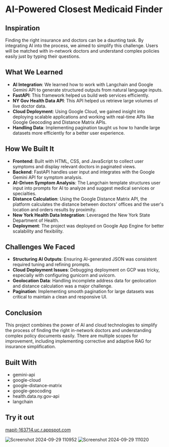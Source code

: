 # AI-Powered Closest Medicaid Finder

## Inspiration
Finding the right insurance and doctors can be a daunting task. By integrating AI into the process, we aimed to simplify this challenge. Users will be matched with in-network doctors and understand complex policies easily just by typing their questions.

## What We Learned
- **AI Integration**: We learned how to work with Langchain and Google Gemini API to generate structured outputs from natural language inputs.
- **FastAPI**: This framework helped us build web services efficiently.
- **NY Gov Health Data API**: This API helped us retrieve large volumes of live doctor data.
- **Cloud Deployment**: Using Google Cloud, we gained insight into deploying scalable applications and working with real-time APIs like Google Geocoding and Distance Matrix APIs.
- **Handling Data**: Implementing pagination taught us how to handle large datasets more efficiently for a better user experience.

## How We Built It
- **Frontend**: Built with HTML, CSS, and JavaScript to collect user symptoms and display relevant doctors in paginated views.
- **Backend**: FastAPI handles user input and integrates with the Google Gemini API for symptom analysis.
- **AI-Driven Symptom Analysis**: The Langchain template structures user input into prompts for AI to analyze and suggest medical services or specialties.
- **Distance Calculation**: Using the Google Distance Matrix API, the platform calculates the distance between doctors' offices and the user's location and orders results by proximity.
- **New York Health Data Integration**: Leveraged the New York State Department of Health.
- **Deployment**: The project was deployed on Google App Engine for better scalability and flexibility.

## Challenges We Faced
- **Structuring AI Outputs**: Ensuring AI-generated JSON was consistent required tuning and refining prompts.
- **Cloud Deployment Issues**: Debugging deployment on GCP was tricky, especially with configuring gunicorn and uvicorn.
- **Geolocation Data**: Handling incomplete address data for geolocation and distance calculation was a major challenge.
- **Pagination**: Implementing smooth pagination for large datasets was critical to maintain a clean and responsive UI.

## Conclusion
This project combines the power of AI and cloud technologies to simplify the process of finding the right in-network doctors and understanding complex policy documents easily. There are multiple scopes for improvement, including implementing corrective and adaptive RAG for insurance simplification.

## Built With
- gemini-api
- google-cloud
- google-distance-matrix
- google-geocoding
- health.data.ny.gov-api
- langchain

## Try it out
[mapit-163714.uc.r.appspot.com](http://mapit-163714.uc.r.appspot.com)

![Screenshot 2024-09-29 110952](https://github.com/user-attachments/assets/d06fd5fa-8b3e-44d5-8652-8bec3ec57fb7)  ![Screenshot 2024-09-29 111020](https://github.com/user-attachments/assets/343604f7-6a8c-439e-b163-1b69f7400830)


